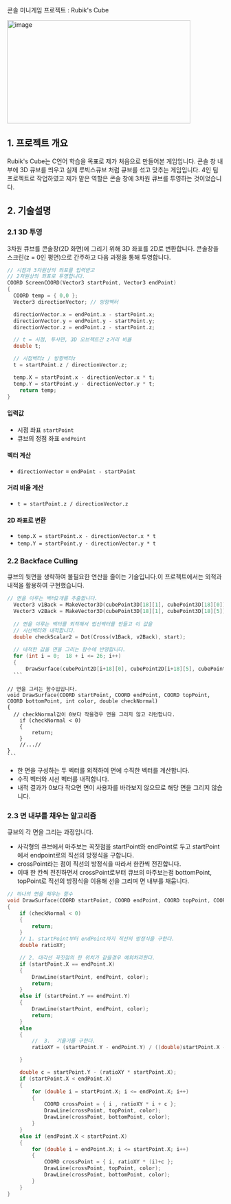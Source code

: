 콘솔 미니게임 프로젝트 : Rubik's Cube

<img width="426" height="240" alt="image" src="https://github.com/user-attachments/assets/66751917-407c-4807-b103-0a52212866a7" />

## 1. 프로젝트 개요
  Rubik's Cube는 C언어 학습을 목표로 제가 처음으로 만들어본 게임입니다.
  콘솔 창 내부에 3D 큐브를 띄우고 실제 루빅스큐브 처럼 큐브를 섞고 맞추는 게임입니다.
  4인 팀 프로젝트로 작업하였고 제가 맡은 역할은 콘솔 창에 3차원 큐브를 투영하는 것이었습니다.

## 2. 기술설명
  ### 2.1 3D 투영
  3차원 큐브를 콘솔창(2D 화면)에 그리기 위해 3D 좌표를 2D로 변환합니다.
콘솔창을 스크린(z = 0인 평면)으로 간주하고 다음 과정을 통해 투영합니다.
  ```c
  // 시점과 3차원상의 좌표를 입력받고 
  // 2차원상의 좌표로 투영합니다.
  COORD ScreenCOORD(Vector3 startPoint, Vector3 endPoint)
  {
  	COORD temp = { 0,0 };
  	Vector3 directionVector; // 방향벡터
  
  	directionVector.x = endPoint.x - startPoint.x;
  	directionVector.y = endPoint.y - startPoint.y;
  	directionVector.z = endPoint.z - startPoint.z;
  
  	// t = 시점, 투사면, 3D 오브젝트간 z거리 비율
  	double t;				
  
  	// 시점벡터z / 방향벡터z
  	t = startPoint.z / directionVector.z;
  
  	temp.X = startPoint.x - directionVector.x * t;
  	temp.Y = startPoint.y - directionVector.y * t;
	  return temp;
  }
  ```
  #### 입력값
  - 시점 좌표 `startPoint`
  - 큐브의 정점 좌표 `endPoint`
  #### 벡터 계산
  - `directionVector` = `endPoint - startPoint`
  #### 거리 비율 계산
  - `t = startPoint.z / directionVector.z`
  #### 2D 좌표로 변환
  - `temp.X = startPoint.x - directionVector.x * t`
  - `temp.Y = startPoint.y - directionVector.y * t`

  ### 2.2 Backface Culling
  큐브의 뒷면을 생략하여 불필요한 연산을 줄이는 기술입니다.이 프로젝트에서는 외적과 내적을 활용하여 구현했습니다.
  ```c
  // 면을 이루는 벡터2개를 추출합니다.
	Vector3 v1Back = MakeVector3D(cubePoint3D[18][1], cubePoint3D[18][0]);
	Vector3 v2Back = MakeVector3D(cubePoint3D[18][1], cubePoint3D[18][5]);
	
	// 면을 이루는 벡터를 외적해서 법선벡터를 만들고 이 값을 
	// 시선벡터와 내적합니다.
	double checkScalar2 = Dot(Cross(v1Back, v2Back), start);
	
	// 내적한 값을 면을 그리는 함수에 반영합니다.
	for (int i = 0;  18 + i <= 26; i++)
	{
		DrawSurface(cubePoint2D[i+18][0], cubePoint2D[i+18][5], cubePoint2D[i+18][1], cubePoint2D[i+18][4], myCube.cubeArr[0][i/3][i%3].color, checkScalar2); //abfe
	```
  ```
    // 면을 그리는 함수입입니다.
    void DrawSurface(COORD startPoint, COORD endPoint, COORD topPoint, COORD bottomPoint, int color, double checkNormal)
    {
  	  // checkNormal값이 0보다 작을경우 면을 그리지 않고 리턴합니다.
	    if (checkNormal < 0)
	    {
    		return;
	    }
	    //...//
    }
    ```
- 한 면을 구성하는 두 벡터를 외적하여 면에 수직한 벡터를 계산합니다.
- 수직 벡터와 시선 벡터를 내적합니다.
- 내적 결과가 0보다 작으면 면이 사용자를 바라보지 않으므로 해당 면을 그리지 않습니다.

### 2.3 면 내부를 채우는 알고리즘
큐브의 각 면을 그리는 과정입니다.
- 사각형의 큐브에서 마주보는 꼭짓점을 startPoint와 endPoint로 두고 startPoint에서 endpoint로의 직선의 방정식을 구합니다.
- crossPoint라는 점이 직선의 방정식을 따라서 한칸씩 전진합니다.
- 이때 한 칸씩 전진하면서 crossPoint로부터 큐브의 마주보는점 bottomPoint, topPoint로 직선의 방정식을 이용해 선을 그리며 면 내부를 채웁니다.

```c
// 하나의 면을 채우는 함수
void DrawSurface(COORD startPoint, COORD endPoint, COORD topPoint, COORD bottomPoint, int color, double checkNormal)
{
	if (checkNormal < 0)
	{
		return;
	}
	// 1. startPoint부터 endPoint까지 직선의 방정식을 구한다.
	double ratioXY;

	// 2. 대각선 꼭짓점의 한 위치가 같을경우 예외처리한다.
	if (startPoint.X == endPoint.X)
	{
		DrawLine(startPoint, endPoint, color);
		return;
	}
	else if (startPoint.Y == endPoint.Y)
	{
		DrawLine(startPoint, endPoint, color);
		return;
	}
	else
	{
		//	3.  기울기를 구한다.
		ratioXY = (startPoint.Y - endPoint.Y) / ((double)startPoint.X - endPoint.X);

	}

	double c = startPoint.Y - (ratioXY * startPoint.X);
	if (startPoint.X < endPoint.X)
	{
		for (double i = startPoint.X; i <= endPoint.X; i++)
		{
			COORD crossPoint = { i , ratioXY * i + c };
			DrawLine(crossPoint, topPoint, color);
			DrawLine(crossPoint, bottomPoint, color);
		}
	}
	else if (endPoint.X < startPoint.X)
	{
		for (double i = endPoint.X; i <= startPoint.X; i++)
		{
			COORD crossPoint = { i, ratioXY * (i)+c };
			DrawLine(crossPoint, topPoint, color);
			DrawLine(crossPoint, bottomPoint, color);
		}
	}
}
```
  

